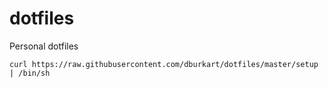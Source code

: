 # dotfiles
Personal dotfiles

```
curl https://raw.githubusercontent.com/dburkart/dotfiles/master/setup | /bin/sh
```
